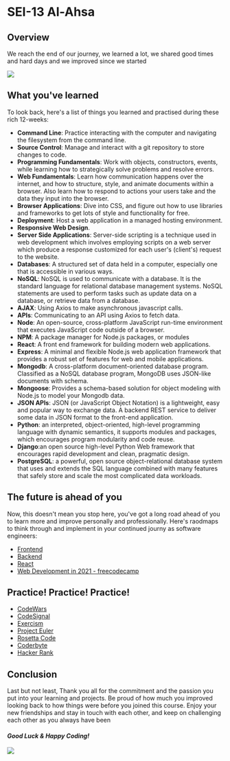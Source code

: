 # SEI-13 Al-Ahsa

## Overview

We reach the end of our journey, we learned a lot, we shared good times and hard days and we improved since we started

![](/coding-cat.gif)

## What you've learned

To look back, here's a list of things you learned and practised during these rich 12-weeks:

- **Command Line**: Practice interacting with the computer and navigating the filesystem from the command line.
- **Source Control**: Manage and interact with a git repository to store changes to code.
- **Programming Fundamentals**: Work with objects, constructors, events, while learning how to strategically solve problems and resolve errors.
- **Web Fundamentals**: Learn how communication happens over the internet, and how to structure, style, and animate documents within a browser. Also learn how to respond to actions your users take and the data they input into the browser.
- **Browser Applications**: Dive into CSS, and figure out how to use libraries and frameworks to get lots of style and functionality for free.
- **Deployment**: Host a web application in a managed hosting environment.
- **Responsive Web Design**.
- **Server Side Applications**: Server-side scripting is a technique used in web development which involves employing scripts on a web server which produce a response customized for each user's (client's) request to the website.
- **Databases**: A structured set of data held in a computer, especially one that is accessible in various ways.
- **NoSQL**: NoSQL is used to communicate with a database. It is the standard language for relational database management systems. NoSQL statements are used to perform tasks such as update data on a database, or retrieve data from a database.
- **AJAX**: Using Axios to make asynchronous javascript calls.
- **APIs**: Communicating to an API using Axios to fetch data.
- **Node**: An open-source, cross-platform JavaScript run-time environment that executes JavaScript code outside of a browser.
- **NPM**: A package manager for Node.js packages, or modules
- **React**: A front end framework for building modern web applications.
- **Express**: A minimal and flexible Node.js web application framework that provides a robust set of features for web and mobile applications.
- **Mongodb**: A cross-platform document-oriented database program. Classified as a NoSQL database program, MongoDB uses JSON-like documents with schema.
- **Mongoose**: Provides a schema-based solution for object modeling with Node.js to model your Mongodb data.
- **JSON APIs**: JSON (or JavaScript Object Notation) is a lightweight, easy and popular way to exchange data. A backend REST service to deliver some data in JSON format to the front-end application.
- **Python**: an interpreted, object-oriented, high-level programming language with dynamic semantics, it supports modules and packages, which encourages program modularity and code reuse.
- **Django**:an open source high-level Python Web framework that encourages rapid development and clean, pragmatic design.
- **PostgreSQL**: a powerful, open source object-relational database system that uses and extends the SQL language combined with many features that safely store and scale the most complicated data workloads.

## The future is ahead of you

Now, this doesn't mean you stop here, you've got a long road ahead of you to learn more and improve personally and professionally.
Here's raodmaps to think through and implement in your continued journy as software engineers:
- [Frontend](https://roadmap.sh/frontend)
- [Backend](https://roadmap.sh/backend)
- [React](https://roadmap.sh/react)
- [Web Development in 2021 - freecodecamp](https://www.freecodecamp.org/news/how-to-learn-web-dev-in-2021-roadmap/)

## Practice! Practice! Practice!

- [CodeWars](https://www.codewars.com/)
- [CodeSignal](https://codesignal.com/)
- [Exercism](https://exercism.io/)
- [Project Euler](https://projecteuler.net/)
- [Rosetta Code](http://rosettacode.org/wiki/Rosetta_Code)
- [Coderbyte](https://coderbyte.com/)
- [Hacker Rank](https://www.hackerrank.com/)

## Conclusion

Last but not least, Thank you all for the commitment and the passion you put into your learning and projects. Be proud of how much you improved looking back to how things were before you joined this course. Enjoy your new friendships and stay in touch with each other, and keep on challenging each other as you always have been

#### ***Good Luck & Happy Coding!***

![](/happy-coding-x.gif)
